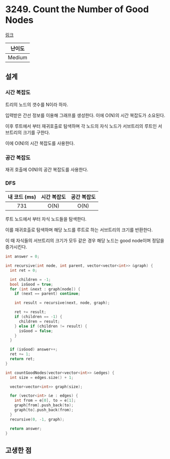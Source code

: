 # 3249. Count the Number of Good Nodes

[링크](https://leetcode.com/problems/count-the-number-of-good-nodes/description/)

| 난이도 |
| :----: |
| Medium |

## 설계

### 시간 복잡도

트리의 노드의 갯수를 N이라 하자.

입력받은 간선 정보를 이용해 그래프를 생성한다. 이에 O(N)의 시간 복잡도가 소요된다.

이후 루트에서 부터 재귀호출로 탐색하며 각 노드의 자식 노드가 서브트리의 루트인 서브트리의 크기를 구한다.

이에 O(N)의 시간 복잡도를 사용한다.

### 공간 복잡도

재귀 호출에 O(N)의 공간 복잡도를 사용한다.

### DFS

| 내 코드 (ms) | 시간 복잡도 | 공간 복잡도 |
| :----------: | :---------: | :---------: |
|     731      |    O(N)     |    O(N)     |

루트 노드에서 부터 자식 노드들을 탐색한다.

이를 재귀호출로 탐색하며 해당 노드를 루트로 하는 서브트리의 크기를 반환한다.

이 때 자식들의 서브트리의 크기가 모두 같은 경우 해당 노드는 good node이며 정답을 증가시킨다.

```cpp
int answer = 0;

int recursive(int node, int parent, vector<vector<int>> &graph) {
  int ret = 0;

  int children = -1;
  bool isGood = true;
  for (int &next : graph[node]) {
    if (next == parent) continue;

    int result = recursive(next, node, graph);

    ret += result;
    if (children == -1) {
      children = result;
    } else if (children != result) {
      isGood = false;
    }
  }

  if (isGood) answer++;
  ret += 1;
  return ret;
}

int countGoodNodes(vector<vector<int>> &edges) {
  int size = edges.size() + 1;

  vector<vector<int>> graph(size);

  for (vector<int> &e : edges) {
    int from = e[0], to = e[1];
    graph[from].push_back(to);
    graph[to].push_back(from);
  }
  recursive(0, -1, graph);

  return answer;
}
```

## 고생한 점
